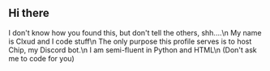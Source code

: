 ## Hi there
I don't know how you found this, but don't tell the others, shh....\n
My name is Clxud and I code stuff\n
The only purpose this profile serves is to host Chip, my Discord bot.\n
I am semi-fluent in Python and HTML\n
(Don't ask me to code for you)
